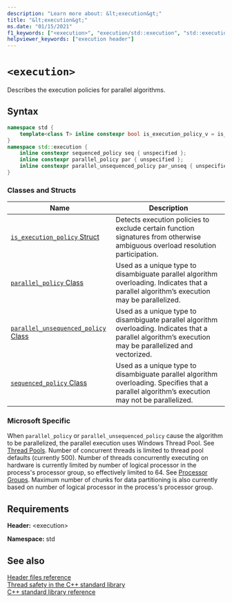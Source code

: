 ```yaml
---
description: "Learn more about: &lt;execution&gt;"
title: "&lt;execution&gt;"
ms.date: "01/15/2021"
f1_keywords: ["<execution>", "execution/std::execution", "std::execution"]
helpviewer_keywords: ["execution header"]
---
```

# `<execution>`

Describes the execution policies for parallel algorithms.

## Syntax

```cpp
namespace std {
    template<class T> inline constexpr bool is_execution_policy_v = is_execution_policy<T>::value;
}
namespace std::execution {
    inline constexpr sequenced_policy seq { unspecified };
    inline constexpr parallel_policy par { unspecified };
    inline constexpr parallel_unsequenced_policy par_unseq { unspecified };
}
```

### Classes and Structs

|Name|Description|
|-|-|
|[`is_execution_policy` Struct](is-execution-policy-struct.md)|Detects execution policies to exclude certain function signatures from otherwise ambiguous overload resolution participation.|
|[`parallel_policy` Class](parallel-policy-class.md)|Used as a unique type to disambiguate parallel algorithm overloading. Indicates that a parallel algorithm’s execution may be parallelized.|
|[`parallel_unsequenced_policy` Class](parallel-unsequenced-policy-class.md)|Used as a unique type to disambiguate parallel algorithm overloading. Indicates that a parallel algorithm’s execution may be parallelized and vectorized.|
|[`sequenced_policy` Class](sequenced-policy-class.md)|Used as a unique type to disambiguate parallel algorithm overloading. Specifies that a parallel algorithm’s execution may not be parallelized.|

### Microsoft Specific
 
When `parallel_policy` or `parallel_unsequenced_policy` cause the algorithm to be parallelized, the parallel execution uses Windows Thread Pool. See [Thread Pools](https://docs.microsoft.com/en-us/windows/win32/procthread/thread-pools). Number of concurrent threads is limited to thread pool defaults (currently 500). Number of threads concurrently executing on hardware is currently limited by number of logical processor in the process's processor group, so effectively limited to 64. See [Processor Groups](https://docs.microsoft.com/en-us/windows/win32/procthread/processor-groups). Maximum number of chunks for data partitioning is also currently based on number of logical processor in the process's processor group.

## Requirements

**Header:** \<execution>

**Namespace:** std

## See also

[Header files reference](cpp-standard-library-header-files.md)\
[Thread safety in the C++ standard library](thread-safety-in-the-cpp-standard-library.md)\
[C++ standard library reference](cpp-standard-library-reference.md)
